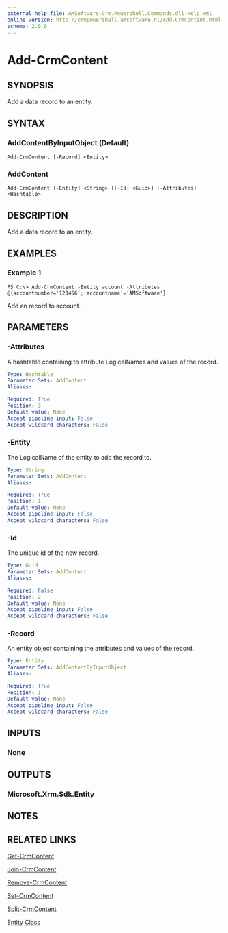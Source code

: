 ```yaml
---
external help file: AMSoftware.Crm.Powershell.Commands.dll-Help.xml
online version: http://crmpowershell.amsoftware.nl/Add-CrmContent.html
schema: 2.0.0
---
```


# Add-CrmContent

## SYNOPSIS
Add a data record to an entity.

## SYNTAX

### AddContentByInputObject (Default)
```
Add-CrmContent [-Record] <Entity>
```

### AddContent
```
Add-CrmContent [-Entity] <String> [[-Id] <Guid>] [-Attributes] <Hashtable>
```

## DESCRIPTION
Add a data record to an entity.

## EXAMPLES

### Example 1
```
PS C:\> Add-CrmContent -Entity account -Attributes @{accountnumber='123456';'accountname'='AMSoftware'}
```

Add an record to account.

## PARAMETERS

### -Attributes
A hashtable containing to attribute LogicalNames and values of the record.

```yaml
Type: Hashtable
Parameter Sets: AddContent
Aliases: 

Required: True
Position: 3
Default value: None
Accept pipeline input: False
Accept wildcard characters: False
```

### -Entity
The LogicalName of the entity to add the record to.

```yaml
Type: String
Parameter Sets: AddContent
Aliases: 

Required: True
Position: 1
Default value: None
Accept pipeline input: False
Accept wildcard characters: False
```

### -Id
The unique id of the new record.

```yaml
Type: Guid
Parameter Sets: AddContent
Aliases: 

Required: False
Position: 2
Default value: None
Accept pipeline input: False
Accept wildcard characters: False
```

### -Record
An entity object containing the attributes and values of the record.

```yaml
Type: Entity
Parameter Sets: AddContentByInputObject
Aliases: 

Required: True
Position: 1
Default value: None
Accept pipeline input: False
Accept wildcard characters: False
```

## INPUTS

### None


## OUTPUTS

### Microsoft.Xrm.Sdk.Entity


## NOTES

## RELATED LINKS

[Get-CrmContent](Get-CrmContent.md)

[Join-CrmContent](Join-CrmContent.md)

[Remove-CrmContent](Remove-CrmContent.md)

[Set-CrmContent](Set-CrmContent.md)

[Split-CrmContent](Split-CrmContent.md)

[Entity Class](https://msdn.microsoft.com/library/microsoft.xrm.sdk.entity.aspx)
